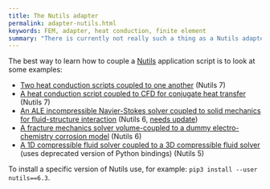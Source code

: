 ```yaml
---
title: The Nutils adapter
permalink: adapter-nutils.html
keywords: FEM, adapter, heat conduction, finite element
summary: "There is currently not really such a thing as a Nutils adapter. Coupling Nutils is so simple that directly calling the preCICE Python API from the application scripts is the way to go."
---
```


The best way to learn how to couple a [Nutils](http://www.nutils.org/) application script is to look at some examples:

* [Two heat conduction scripts coupled to one another](https://github.com/precice/tutorials/blob/master/partitioned-heat-conduction/nutils/heat.py) (Nutils 7)
* [A heat conduction script coupled to CFD for conjugate heat transfer](https://github.com/precice/tutorials/blob/master/flow-over-heated-plate/solid-nutils/solid.py) (Nutils 7)
* [An ALE incompressible Navier-Stokes solver coupled to solid mechanics for fluid-structure interaction](https://github.com/precice/tutorials/blob/master/perpendicular-flap/fluid-nutils/fluid.py) (Nutils 6, [needs update](https://github.com/precice/tutorials/issues/217))
* [A fracture mechanics solver volume-coupled to a dummy electro-chemistry corrosion model](https://github.com/uekerman/Coupled-Brittle-Fracture/blob/master/fracture.py) (Nutils 6)
* [A 1D compressible fluid solver coupled to a 3D compressible fluid solver](https://gitlab.lrz.de/precice/ofw2019-experiments/-/blob/master/D/nutils/sonicLiquid.py) (uses deprecated version of Python bindings) (Nutils 5)

To install a specific version of Nutils use, for example: `pip3 install --user nutils==6.3`.
